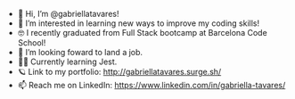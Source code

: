 - 👋 Hi, I’m @gabriellatavares!
- 👀 I’m interested in learning new ways to improve my coding skills!
- 🤓 I recently graduated from Full Stack bootcamp at Barcelona Code School!
- 🚀 I’m looking foward to land a job.
- 👩‍💻 Currently learning Jest.
- 🪐 Link to my portfolio: http://gabriellatavares.surge.sh/
- 📫 Reach me on LinkedIn: https://www.linkedin.com/in/gabriella-tavares/ 

<!---
gabriellatavares/gabriellatavares is a ✨ special ✨ repository because its `README.md` (this file) appears on your GitHub profile.
You can click the Preview link to take a look at your changes.
--->
